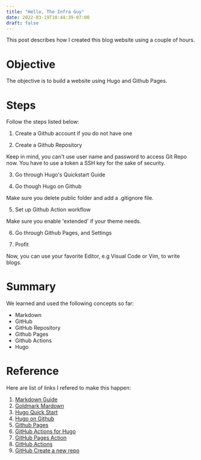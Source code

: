 ```yaml
---
title: "Hello, The Infra Guy"
date: 2022-03-19T10:44:39-07:00
draft: false
---
```


This post describes how I created this blog website using a couple of hours.

# Objective 

The objective is to build a website using Hugo and Github Pages.

# Steps

Follow the steps listed below:

1. Create a Github account if you do not have one

2. Create a Github Repository 

  Keep in mind, you can't use user name and password to access Git Repo now.
  You have to use a token a SSH key for the sake of security.

3. Go through Hugo's Quickstart Guide

4. Go though Hugo on Github

  Make sure you delete public folder and add a .gitignore file.

5. Set up Github Action workflow

  Make sure you enable 'extended' if your theme needs.

6. Go through Github Pages, and Settings

7. Profit

  Now, you can use your favorite Editor, e.g Visual Code or Vim,  to write blogs.

# Summary

We learned and used the following concepts so far:

- Markdown
- GitHub
- GitHub Repository
- Github Pages
- Github Actions
- Hugo

# Reference

Here are list of links I refered to make this happen:

1. [Markdown Guide](https://www.markdownguide.org/)
2. [Goldmark Mardown](https://www.markdownguide.org/tools/hugo/)
3. [Hugo Quick Start](https://gohugo.io/getting-started/quick-start/)
4. [Hugo on Github](https://gohugo.io/hosting-and-deployment/hosting-on-github/)
5. [Github Pages](https://docs.github.com/en/pages/getting-started-with-github-pages/about-github-pages#user--organization-pages)
6. [GitHub Actions for Hugo](https://github.com/marketplace/actions/hugo-setup)
7. [GitHub Pages Action](https://github.com/marketplace/actions/github-pages-action)
8. [GitHub Actions](https://docs.github.com/en/actions)
9. [GitHub Create a new repo](https://docs.github.com/en/repositories/creating-and-managing-repositories/creating-a-new-repository)
